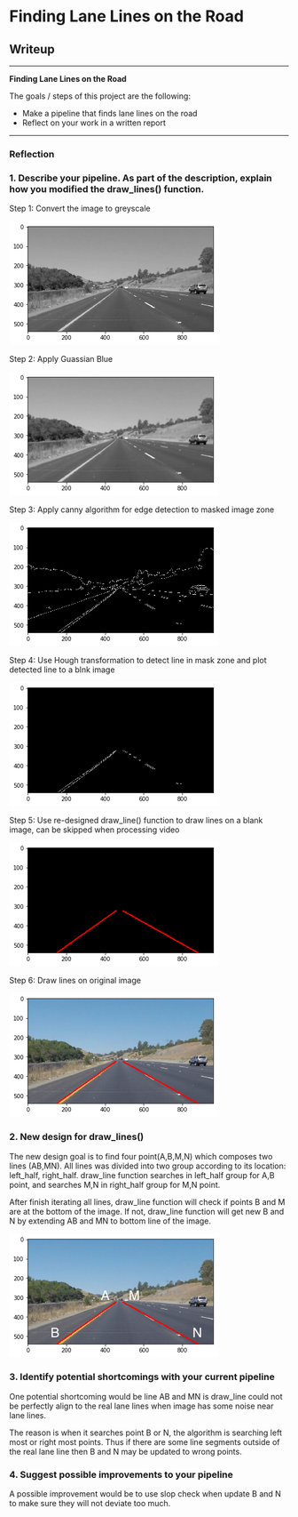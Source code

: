 # **Finding Lane Lines on the Road**

## Writeup 

---

**Finding Lane Lines on the Road**

The goals / steps of this project are the following:
* Make a pipeline that finds lane lines on the road
* Reflect on your work in a written report


[//]: # (Image References)

[image1]: ./examples/grayscale.jpg "Grayscale"
[1_grey1]: ./test_image_output/1_grey1.png "Grayscale"
[2_blur]: ./test_image_output/2_blur.png "Grayscale"

[3_canny]: ./test_image_output/3_canny.png "Grayscale"

[4_maskedEdges]: ./test_image_output/4_maskedEdges.png "Grayscale"

[5_lineonBlankPic]: ./test_image_output/5_lineonBlankPic.png "Grayscale"

[6_lineImage]: ./test_image_output/6_lineImage.png "Grayscale"


[7_drawline]: ./test_image_output/7_drawline.png "Grayscale"

---

### Reflection

### 1. Describe your pipeline. As part of the description, explain how you modified the draw_lines() function.

Step 1: Convert the image to greyscale

![alt text][1_grey1]

Step 2: Apply Guassian Blue

![alt text][2_blur]

Step 3: Apply canny algorithm for edge detection to masked image zone

![alt text][3_canny]

Step 4: Use Hough transformation to detect line in mask zone and plot detected line to a blnk image

![alt text][4_maskedEdges]

Step 5: Use re-designed draw_line() function to draw lines on a blank image, can be skipped when processing video

![alt text][5_lineonBlankPic]

Step 6: Draw lines on original image

![alt text][6_lineImage]



### 2. New design for draw_lines()

The new design goal is to find four point(A,B,M,N) which composes two lines (AB,MN). All lines was divided into two group according to its location: left_half, right_half. draw_line function searches in left_half group for A,B point, and searches M,N in right_half group for M,N point. 

After finish iterating all lines, draw_line function will check if points B and M are at the bottom of the image. If not, draw_line function will get new B and N by extending AB and MN to bottom line of the image.

![alt text][7_drawline]


### 3. Identify potential shortcomings with your current pipeline


One potential shortcoming would be  line AB and MN is draw_line could not be perfectly align to the real lane lines when image has some noise near lane lines. 

The reason is when it searches point B or N, the algorithm is searching left most or right most points. Thus if there are some line segments outside of the real lane line then B and N may be updated to wrong points. 



### 4. Suggest possible improvements to your pipeline

A possible improvement would be to use slop check when update B and N to make sure they will not deviate too much.